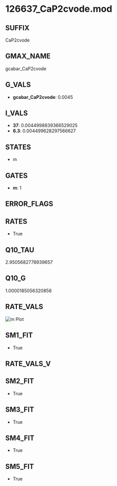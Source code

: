 # 126637_CaP2cvode.mod

## SUFFIX

CaP2cvode

## GMAX_NAME

gcabar_CaP2cvode

## G_VALS

- **gcabar_CaP2cvode**: 0.0045

## I_VALS

- **37**: 0.0044998839366529025
- **6.3**: 0.004499628297566627

## STATES

- m

## GATES

- **m**: 1

## ERROR_FLAGS


## RATES

- True

## Q10_TAU

2.9505682778939657

## Q10_G

1.0000185056320856

## RATE_VALS

![m Plot](/Users/pbozelos/Dropbox/icg-Chai-Panos/supermodels/output_markdown_files/Ca/126637_CaP2cvode.mod/images/m.png)

## SM1_FIT

- True

## RATE_VALS_V

## SM2_FIT

- True

## SM3_FIT

- True

## SM4_FIT

- True

## SM5_FIT

- True

